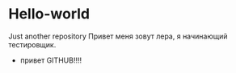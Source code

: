 # Hello-world
Just another repository
 Привет меня зовут лера, я начинающий тестировщик.
- привет  GITHUB!!!!
 
 
